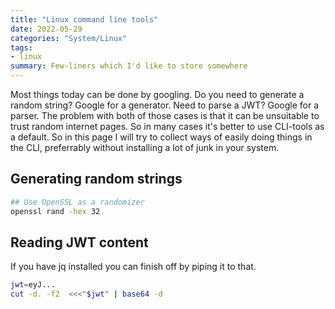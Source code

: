 ```yaml
---
title: "Linux command line tools"
date: 2022-05-29
categories: "System/Linux"
tags:
- linux
summary: Few-liners which I'd like to store somewhere
---
```


Most things today can be done by googling. Do you need to generate a random string? Google for a generator. Need to parse a JWT? Google for a parser.
The problem with both of those cases is that it can be unsuitable to trust random internet pages. So in many cases it's better to use CLI-tools as a default.
So in this page I will try to collect ways of easily doing things in the CLI, preferrably without installing a lot of junk in your system.

## Generating random strings
```bash
## Use OpenSSL as a randomizer
openssl rand -hex 32
```

## Reading JWT content
If you have jq installed you can finish off by piping it to that.
```bash
jwt=eyJ...
cut -d. -f2  <<<"$jwt" | base64 -d
```
